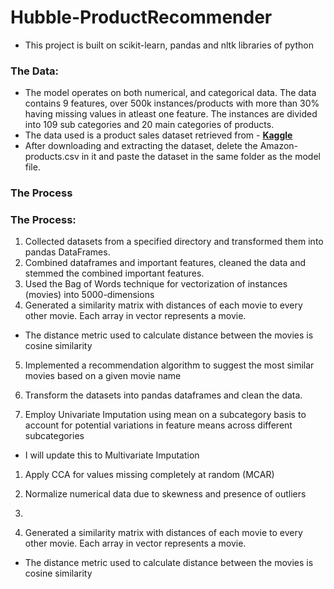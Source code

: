 # Hubble-ProductRecommender
- This project is built on scikit-learn, pandas and nltk libraries of python
### The Data:
- The model operates on both numerical, and categorical data. The data contains 9 features, over 500k instances/products with more than 30% having missing values in atleast one feature. The instances are divided into 109 sub categories and 20 main categories of products. 
- The data used is a product sales dataset retrieved from - **[Kaggle](https://www.kaggle.com/datasets/lokeshparab/amazon-products-dataset)**   
- After downloading and extracting the dataset, delete the Amazon-products.csv in it and paste the dataset in the same folder as the model file. 

### The Process
### The Process:
  1. Collected datasets from a specified directory and transformed them into pandas DataFrames.
  2. Combined dataframes and important features, cleaned the data and stemmed the combined important features.
  3. Used the Bag of Words technique for vectorization of instances (movies) into 5000-dimensions
  4. Generated a similarity matrix with distances of each movie to every other movie. Each array in vector represents a movie.
  - The distance metric used to calculate distance between the movies is cosine similarity
  5. Implemented a recommendation algorithm to suggest the most similar movies based on a given movie name

    
1. Transform the datasets into pandas dataframes and clean the data.
1. Employ Univariate Imputation using mean on a subcategory basis to account for potential variations in feature means across different subcategories
  * I will update this to Multivariate Imputation
1. Apply CCA for values missing completely at random (MCAR)
1. Normalize numerical data due to skewness and presence of outliers
1.  


1.  Generated a similarity matrix with distances of each movie to every other movie. Each array in vector represents a movie.
  - The distance metric used to calculate distance between the movies is cosine similarity
